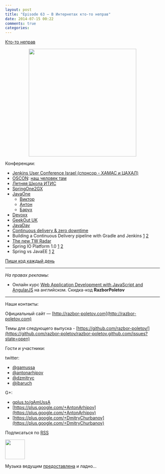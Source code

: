 ```yaml
---
layout: post
title: "Episode 63 — В Интернетах кто-то неправ"
date: 2014-07-15 00:22
comments: true
categories: 
---
```


[Кто-то неправ](http://xkcd.com/386/)

<div class="separator" style="clear: both; text-align: center;">
<a href="http://razbor-poletov.com/images/razbor_63_text.jpg" imageanchor="1" style="margin-left: 1em; margin-right: 1em;"><img border="0" height="350" src="http://razbor-poletov.com/images/razbor_63_text.jpg" width="350" /></a>
</div>

Конференции:

* [Jenkins User Conference Israel (спонсор - ХАМАС и ЦАХАЛ)](http://www.cloudbees.com/jenkins/juc-2014) 
* [OSCON](http://www.oscon.com/oscon2014): [наш человек там](http://www.oscon.com/oscon2014/public/schedule/detail/33585)
* [Летняя Школа ИТИС](http://itiskpfu.timepad.ru/event/127116/)
* [SpringOne2GX](http://springone2gx.com)
* [JavaOne](https://www.oracle.com/javaone/index.html ) 
	* [Виктор](https://oracleus.activeevents.com/2014/connect/sessionDetail.ww?SESSION_ID=3503)
	* [Антон](https://oracleus.activeevents.com/2014/connect/sessionDetail.ww?SESSION_ID=1724)
	* [Барух](https://oracleus.activeevents.com/2014/connect/sessionDetail.ww?SESSION_ID=1752)
* [Devoxx](http://www.devoxx.be/)
* [GeekOut UK](http://uk.geekout.ee/) 
* [JavaDay](http://javaday.org.ua)
* [Continuous delivery & zero downtime](http://vimeo.com/99523925)
* Building a Continuous Delivery pipeline with Gradle and Jenkins [1](http://www.infoq.com/presentations/cd-gradle-jenkins) [2](http://www.slideshare.net/SpringCentral/cd-pipeline-gradlejenkins)
* [The new TW Radar](http://www.thoughtworks.com/radar/#/)
* Spring IO Platform 1.0 [1](https://spring.io/blog/2014/06/26/introducing-the-spring-io-platform) [2](http://spring.io/blog/2014/06/26/spring-io-platform-1-0-0-released)
* Spring vs JavaEE [1](https://twitter.com/jbaruch/status/481214889331929091) [2](http://www.slideshare.net/reza_rahman/java-ee-and-spring-sidebyside-34320697)

[Пиши код каждый день](http://ejohn.org/blog/write-code-every-day/)

---

_На правах рекламы:_

* Онлайн курс [Web Application Development with JavaScript and AngularJS](http://www.eventbrite.com/e/web-application-development-with-javascript-and-angularjs-starts-sep-6-2014-tickets-12121418489?aff=eorg) на английском. Скидка-код **RazborPoletov**

---


Наши контакты:

Официальный сайт — [http://razbor-poletov.com](http://razbor-poletov.com)

Темы для следующего выпуска - [https://github.com/razbor-poletov/](https://github.com/razbor-poletov/razbor-poletov.github.com/issues?state=open)

Гости и участники:

twitter: 

 * [@gamussa](https://twitter.com/#!/gamussa)
 * [@antonarhipov](https://twitter.com/#!/antonarhipov)
 * [@dzmitryc ](https://twitter.com/#!/dzmitryc)
 * [@jbaruch](https://twitter.com/#!/jbaruch) 
 
G+:

 * [gplus.to/gAmUssA](http://gplus.to/gAmUssA) 
 * [https://plus.google.com/+AntonArhipov](https://plus.google.com/+AntonArhipov) 
 * [https://plus.google.com/+DmitryChurbanov](https://plus.google.com/+DmitryChurbanov) 

<!-- player goes here-->

<audio preload="none">
   <source src="http://traffic.libsyn.com/razborpoletov/razbor_63.mp3" type="audio/mp3" />
   Your browser does not support the audio tag.
</audio>

Подписаться по [RSS](http://feeds.feedburner.com/razbor-podcast)

<!-- episode file link goes here-->
<a href="http://traffic.libsyn.com/razborpoletov/razbor_63.mp3" imageanchor="1" style="clear: left; margin-bottom: 1em; margin-left: auto; margin-right: 2em;"><img border="0" height="64" src="http://2.bp.blogspot.com/-qkfh8Q--dks/T0gixAMzuII/AAAAAAAAHD0/O5LbF3vvBNQ/s200/1330127522_mp3.png" width="64" /></a>

Музыка ведущим [предоставлена](http://www.audiobank.fm/single-music/27/111/More-And-Less/) и ладно...